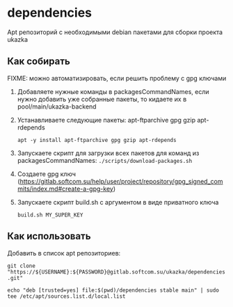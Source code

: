 # dependencies
Apt репозиторий с необходимыми debian пакетами для сборки проекта ukazka
 
## Как собирать
FIXME: можно автоматизировать, если решить проблему с gpg ключами
1. Добавляете нужные команды в packagesCommandNames,
если нужно добавить уже собранные пакеты, то кидаете их в pool/main/ukazka-backend
2. Устанавливаете следующие пакеты: apt-ftparchive gpg gzip apt-rdepends

   ```apt -y install apt-ftparchive gpg gzip apt-rdepends```
3. Запускаете скрипт для загрузки всех пакетов для команд из packagesCommandNames:
   ```./scripts/download-packages.sh```

4. Создаете gpg ключ (https://gitlab.softcom.su/help/user/project/repository/gpg_signed_commits/index.md#create-a-gpg-key)
5. Запускаете скрипт build.sh с аргументом в виде приватного ключа

   ```build.sh MY_SUPER_KEY```

## Как использовать
Добавить в список apt репозиториев:

```git clone "https://${USERNAME}:${PASSWORD}@gitlab.softcom.su/ukazka/dependencies.git"```

```echo "deb [trusted=yes] file:$(pwd)/dependencies stable main" | sudo tee /etc/apt/sources.list.d/local.list```
